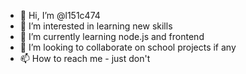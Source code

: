 - 👋 Hi, I’m @l151c474
- 👀 I’m interested in learning new skills
- 🌱 I’m currently learning node.js and frontend
- 💞️ I’m looking to collaborate on school projects if any
- 📫 How to reach me - just don't

<!---
l151c474/l151c474 is a ✨ special ✨ repository because its `README.md` (this file) appears on your GitHub profile.
You can click the Preview link to take a look at your changes.
--->
